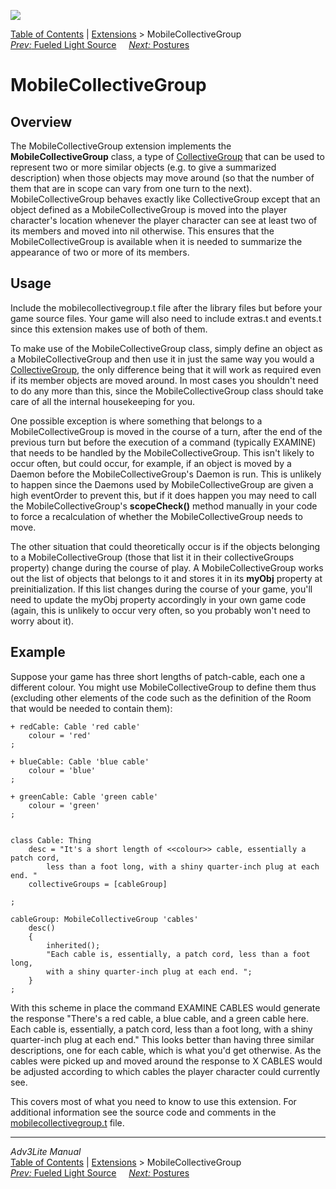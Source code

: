 ![](../../docs/manual/topbar.jpg)

[Table of Contents](../../docs/manual/toc.htm) \|
[Extensions](../../docs/manual/extensions.htm) \>
MobileCollectiveGroup  
[*Prev:* Fueled Light Source](fueled.htm)     [*Next:*
Postures](postures.htm)    

# MobileCollectiveGroup

## Overview

The MobileCollectiveGroup extension implements the
**MobileCollectiveGroup** class, a type of
[CollectiveGroup](../../docs/manual/extra.htm#collective) that can be
used to represent two or more similar objects (e.g. to give a summarized
description) when those objects may move around (so that the number of
them that are in scope can vary from one turn to the next).
MobileCollectiveGroup behaves exactly like CollectiveGroup except that
an object defined as a MobileCollectiveGroup is moved into the player
character's location whenever the player character can see at least two
of its members and moved into nil otherwise. This ensures that the
MobileCollectiveGroup is available when it is needed to summarize the
appearance of two or more of its members.

## Usage

Include the mobilecollectivegroup.t file after the library files but
before your game source files. Your game will also need to include
extras.t and events.t since this extension makes use of both of them.

To make use of the MobileCollectiveGroup class, simply define an object
as a MobileCollectiveGroup and then use it in just the same way you
would a [CollectiveGroup](../../docs/manual/extra.htm#collective), the
only difference being that it will work as required even if its member
objects are moved around. In most cases you shouldn't need to do any
more than this, since the MobileCollectiveGroup class should take care
of all the internal housekeeping for you.

One possible exception is where something that belongs to a
MobileCollectiveGroup is moved in the course of a turn, after the end of
the previous turn but before the execution of a command (typically
EXAMINE) that needs to be handled by the MobileCollectiveGroup. This
isn't likely to occur often, but could occur, for example, if an object
is moved by a Daemon before the MobileCollectiveGroup's Daemon is run.
This is unlikely to happen since the Daemons used by
MobileCollectiveGroup are given a high eventOrder to prevent this, but
if it does happen you may need to call the MobileCollectiveGroup's
**scopeCheck()** method manually in your code to force a recalculation
of whether the MobileCollectiveGroup needs to move.

The other situation that could theoretically occur is if the objects
belonging to a MobileCollectiveGroup (those that list it in their
collectiveGroups property) change during the course of play. A
MobileCollectiveGroup works out the list of objects that belongs to it
and stores it in its **myObj** property at preinitialization. If this
list changes during the course of your game, you'll need to update the
myObj property accordingly in your own game code (again, this is
unlikely to occur very often, so you probably won't need to worry about
it).

  

## Example

Suppose your game has three short lengths of patch-cable, each one a
different colour. You might use MobileCollectiveGroup to define them
thus (excluding other elements of the code such as the definition of the
Room that would be needed to contain them):

     
    + redCable: Cable 'red cable'
        colour = 'red'
    ;

    + blueCable: Cable 'blue cable'
        colour = 'blue'
    ;

    + greenCable: Cable 'green cable'
        colour = 'green'
    ;


    class Cable: Thing
        desc = "It's a short length of <<colour>> cable, essentially a patch cord,
            less than a foot long, with a shiny quarter-inch plug at each end. "
        collectiveGroups = [cableGroup]
        
    ;

    cableGroup: MobileCollectiveGroup 'cables'
        desc()
        {
            inherited();
            "Each cable is, essentially, a patch cord, less than a foot long, 
            with a shiny quarter-inch plug at each end. ";
        }  
    ; 
     

With this scheme in place the command EXAMINE CABLES would generate the
response "There's a red cable, a blue cable, and a green cable here.
Each cable is, essentially, a patch cord, less than a foot long, with a
shiny quarter-inch plug at each end." This looks better than having
three similar descriptions, one for each cable, which is what you'd get
otherwise. As the cables were picked up and moved around the response to
X CABLES would be adjusted according to which cables the player
character could currently see.

  

This covers most of what you need to know to use this extension. For
additional information see the source code and comments in the
[mobilecollectivegroup.t](../mobilecollectivegroup.t) file.

------------------------------------------------------------------------

*Adv3Lite Manual*  
[Table of Contents](../../docs/manual/toc.htm) \|
[Extensions](../../docs/manual/extensions.htm) \>
MobileCollectiveGroup  
[*Prev:* Fueled Light Source](fueled.htm)     [*Next:*
Postures](postures.htm)    
